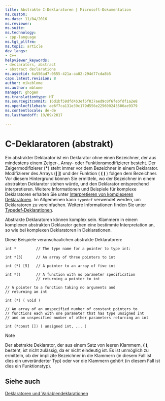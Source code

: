 ```yaml
---
title: Abstrakte C-Deklaratoren | Microsoft-Dokumentation
ms.custom: 
ms.date: 11/04/2016
ms.reviewer: 
ms.suite: 
ms.technology:
- cpp-language
ms.tgt_pltfrm: 
ms.topic: article
dev_langs:
- C++
helpviewer_keywords:
- declarators, abstract
- abstract declarations
ms.assetid: 6a556ad7-0555-421a-aa02-294d77cda8b5
caps.latest.revision: 8
author: mikeblome
ms.author: mblome
manager: ghogen
ms.translationtype: HT
ms.sourcegitcommit: 16d1bf59dfd4b3ef5f037aed9c0f6febfdf1a2e8
ms.openlocfilehash: ae6f7ca131e30c179d556e225600243500ae9379
ms.contentlocale: de-de
ms.lasthandoff: 10/09/2017

---
```

# <a name="c-abstract-declarators"></a>C-Deklaratoren (abstrakt)
Ein abstrakter Deklarator ist ein Deklarator ohne einen Bezeichner, der aus mindestens einem Zeiger-, Array- oder Funktionsmodifizierer besteht. Der Zeigermodifizierer (**\***) steht immer vor dem Bezeichner in einem Deklarator. Modifizierer des Arrays (**[ ]**) und der Funktion ( **( )** ) folgen dem Bezeichner. Vor diesem Hintergrund können Sie ermitteln, wo der Bezeichner in einem abstrakten Deklarator stehen würde, und den Deklarator entsprechend interpretieren. Weitere Informationen und Beispiele für komplexe Deklaratoren erhalten Sie unter [Interpretieren von komplexeren Deklaratoren](../c-language/interpreting-more-complex-declarators.md). Im Allgemeinen kann `typedef` verwendet werden, um Deklaratoren zu vereinfachen. Weitere Informationen finden Sie unter [Typedef-Deklarationen](../c-language/typedef-declarations.md).  
  
 Abstrakte Deklaratoren können komplex sein. Klammern in einem komplexen abstrakten Deklarator geben eine bestimmte Interpretation an, so wie bei komplexen Deklaratoren in Deklarationen.  
  
 Diese Beispiele veranschaulichen abstrakte Deklaratoren:  
  
```  
int *         // The type name for a pointer to type int:  
  
int *[3]      // An array of three pointers to int  
  
int (*) [5]   // A pointer to an array of five int  
  
int *()       // A function with no parameter specification  
              // returning a pointer to int  
  
// A pointer to a function taking no arguments and   
// returning an int  
  
int (*) ( void )    
  
// An array of an unspecified number of constant pointers to   
// functions each with one parameter that has type unsigned int   
// and an unspecified number of other parameters returning an int   
  
int (*const []) ( unsigned int, ... )  
```  
  
> [!NOTE]
>  Der abstrakte Deklarator, der aus einem Satz von leeren Klammern, **( )**, besteht, ist nicht zulässig, da er nicht eindeutig ist. Es ist unmöglich zu ermitteln, ob der implizite Bezeichner in die Klammern (in diesem Fall ist dies ein unveränderter Typ) oder vor die Klammern gehört (in diesem Fall ist dies ein Funktionstyp).  
  
## <a name="see-also"></a>Siehe auch  
 [Deklaratoren und Variablendeklarationen](../c-language/declarators-and-variable-declarations.md)
